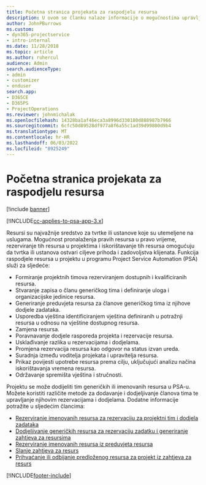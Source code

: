 ```yaml
---
title: Početna stranica projekata za raspodjelu resursa
description: U ovom se članku nalaze informacije o mogućnostima upravljanja resursima u sustavu Project Service Automation (PSA) za Dynamics 365.
author: JohnPBurrows
ms.custom:
- dyn365-projectservice
- intro-internal
ms.date: 11/28/2018
ms.topic: article
ms.author: ruhercul
audience: Admin
search.audienceType:
- admin
- customizer
- enduser
search.app:
- D365CE
- D365PS
- ProjectOperations
ms.reviewer: johnmichalak
ms.openlocfilehash: 14328ba1af46eca3a8996d330180d888987b7966
ms.sourcegitcommit: 6cfc50d89528df977a8f6a55c1ad39d99800d9b4
ms.translationtype: MT
ms.contentlocale: hr-HR
ms.lasthandoff: 06/03/2022
ms.locfileid: "8925249"
---
```

# <a name="resourcing-projects-home-page"></a>Početna stranica projekata za raspodjelu resursa

[!include [banner](../includes/psa-now-project-operations.md)]

[!INCLUDE[cc-applies-to-psa-app-3.x](../includes/cc-applies-to-psa-app-3x.md)]

Resursi su najvažnije sredstvo za tvrtke ili ustanove koje su utemeljene na uslugama. Mogućnost pronalaženja pravih resursa u pravo vrijeme, rezerviranje tih resursa u projektima i iskorištavanje tih resursa omogućuju da tvrtka ili ustanova ostvari ciljeve prihoda i zadovoljstva klijenata. Funkcija raspodjele resursa u projektu u programu Project Service Automation (PSA) služi za sljedeće:

- Formiranje projektnih timova rezerviranjem dostupnih i kvalificiranih resursa.
- Stvaranje zapisa o članu generičkog tima i definiranje uloga i organizacijske jedinice resursa.
- Generiranje preduvjeta resursa za članove generičkog tima iz njihove dodjele zadataka.
- Usporedba vještina identificiranjem vještina definiranih u potražnji resursa u odnosu na vještine dostupnog resursa.
- Zamjena resursa.
- Poravnavanje dodjele rasporeda projekta i rezervacije resursa.
- Usklađivanje razlika u rezervacijama i dodjelama.
- Promjena rezervacija resursa kao odgovor na status izvan ureda.
- Suradnja između voditelja projekata i upravitelja resursa.
- Prikaz povijesti upotrebe resursa prema cilju, uključujući analizu načina iskorištavanja vremena resursa.
- Održavanje spremišta vještina i stručnosti.


Projektu se može dodijeliti tim generičkih ili imenovanih resursa u PSA-u. Možete koristiti različite metode za dodavanje i dodjeljivanje članova tima te upravljanje njihovim rezervacijama i dodjelama. Dodatne informacije potražite u sljedećim člancima:

- [Rezerviranje imenovanih resursa za rezervaciju za projektni tim i dodjela zadataka](assign-named-bookable-resource.md)
- [Dodjeljivanje generičkih resursa za rezervaciju zadatku i generiranje zahtjeva za resursima](assign-generic-bookable-resource.md)
- [Rezerviranje imenovanih resursa iz preduvjeta resursa](book-named-resource.md)
- [Slanje zahtjeva za resurs](submit-resource-request.md)
- [Prihvaćanje ili odbijanje predloženog resursa za projekt iz zahtjeva za resurs](accept-reject-proposed-resource.md)


[!INCLUDE[footer-include](../includes/footer-banner.md)]
